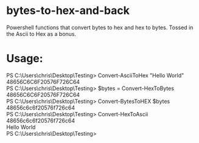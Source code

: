# bytes-to-hex-and-back
Powershell functions that convert bytes to hex and hex to bytes. Tossed in the Ascii to Hex as a bonus.

# Usage:
PS C:\Users\chris\Desktop\Testing> <bold>Convert-AsciiToHex "Hello World"</bold></br>
48656C6C6F20576F726C64</br>
PS C:\Users\chris\Desktop\Testing> $bytes = Convert-HexToBytes 48656C6C6F20576F726C64</br>
PS C:\Users\chris\Desktop\Testing> Convert-BytesToHEX $bytes</br>
48656c6c6f20576f726c64</br>
PS C:\Users\chris\Desktop\Testing> Convert-HexToAscii 48656c6c6f20576f726c64</br>
Hello World</br>
PS C:\Users\chris\Desktop\Testing></br>
